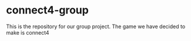 # connect4-group

This is the repository for our group project.
  The game we have decided to make is connect4
  
  
  
  
